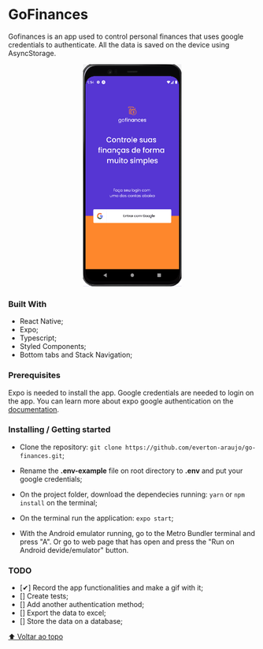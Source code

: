 # GoFinances

Gofinances is an app used to control personal finances that uses google credentials to authenticate. 
All the data is saved on the device using AsyncStorage.

<p align="center">
<img 
  src="./assets/app-demo.gif" alt="Demonstration from application"
  width="200"
  height="450"
>
</p>

### Built With

* React Native;
* Expo;
* Typescript;
* Styled Components;
* Bottom tabs and Stack Navigation;

### Prerequisites

Expo is needed to install the app.
Google credentials are needed to login on the app. You can learn more about expo google authentication on the [documentation](https://docs.expo.dev/guides/authentication/#google).

### Installing / Getting started

* Clone the repository: ```git clone https://github.com/everton-araujo/go-finances.git```;

* Rename the **.env-example** file on root directory to **.env** and put your google credentials;

* On the project folder, download the dependecies running: ```yarn``` or ```npm install``` on the terminal;

* On the terminal run the application: ```expo start```;

* With the Android emulator running, go to the Metro Bundler terminal and press "A". Or go to web page that has open and press the "Run on Android devide/emulator" button.

### TODO

* [✔] Record the app functionalities and make a gif with it; 
* [] Create tests;
* [] Add another authentication method;
* [] Export the data to excel;
* [] Store the data on a database;

[⬆ Voltar ao topo](#GoFinances)<br>
